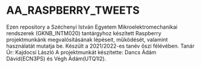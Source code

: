 # AA_RASPBERRY_TWEETS
Ezen repository a Széchenyi István Egyetem Mikroelektromechanikai rendszerek (GKNB_INTM020) tantárgyhoz készített Raspberry projektmunkánk megvalósításának lépéseit, működését, valamint használatát mutatja be. Készült a 2021/2022-es tanév őszi félévében. 
Tanár Úr: Kajdocsi László 
A projektmunkát készítette: Dancs Ádám Dávid(ECN3PS) és Végh Ádám(UTQ1I2). 

